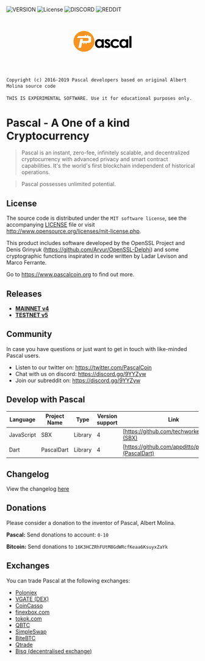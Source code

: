 ![VERSION](https://img.shields.io/github/v/tag/PascalCoin/PascalCoin?sort=semver&style=for-the-badge)
![License](https://img.shields.io/github/license/PascalCoin/PascalCoin.svg?style=for-the-badge)
![DISCORD](https://img.shields.io/discord/383064643482025984.svg?label=DISCORD%20COMMUNITY&style=for-the-badge)
![REDDIT](https://img.shields.io/reddit/subreddit-subscribers/pascalcoin.svg?style=for-the-badge)
<p align="center">
<br /><br />
<img width="30%" src="resources/logo.svg" />
</p>
<br /><br />


```
Copyright (c) 2016-2019 Pascal developers based on original Albert Molina source code
  
THIS IS EXPERIMENTAL SOFTWARE. Use it for educational purposes only.
```

# Pascal - A One of a kind Cryptocurrency

> Pascal is an instant, zero-fee, infinitely scalable, and decentralized cryptocurrency with advanced privacy and smart contract capabilities. It's the world's first blockchain independent of historical operations.

> Pascal possesses unlimited potential.

## License

The source code is distributed under the `MIT software license`, see the accompanying [LICENSE](LICENSE) file or visit http://www.opensource.org/licenses/mit-license.php.

This product includes software developed by the OpenSSL Project and Denis Grinyuk (https://github.com/Arvur/OpenSSL-Delphi) and some cryptographic functions inspirated in code written by Ladar Levison and Marco Ferrante.

Go to https://www.pascalcoin.org to find out more.


## Releases

 - [**MAINNET v4**](https://github.com/PascalCoin/PascalCoin/releases/tag/4.1)
 - [**TESTNET v5**](https://github.com/PascalCoin/PascalCoin/releases/tag/TESTNET_5.beta.1)

## Community

In case you have questions or just want to get in touch with like-minded Pascal users.

 - Listen to our twitter on: https://twitter.com/PascalCoin
 - Chat with us on discord: https://discord.gg/9YYZyw
 - Join our subreddit on: https://discord.gg/9YYZyw

## Develop with Pascal

| Language      | Project Name | Type    | Version support | Link |
| ------------- | ------------ | ------- | --------------- | ---- |
| JavaScript    | SBX          | Library | 4    | [https://github.com/techworker/sbx](SBX) |
| Dart          | PascalDart   | Library | 4    | [https://github.com/appditto/pascaldart](PascalDart) |


## Changelog

View the changelog [here](CHANGELOG.md)

## Donations  
  
Please consider a donation to the inventor of Pascal, Albert Molina.

**Pascal:** Send donations to account: `0-10`

**Bitcoin:** Send donations to `16K3HCZRhFUtM8GdWRcfKeaa6KsuyxZaYk`

## Exchanges

You can trade Pascal at the following exchanges:

  - [Poloniex](https://poloniex.com/exchange#btc_pasc)
  - [VGATE (DEX)](https://x.vite.net/tradeCenter)
  - [CoinCasso](https://coincasso.com/trade/PASC_BTC)
  - [finexbox.com](https://www.finexbox.com/)
  - [tokok.com](https://www.tokok.com/)
  - [QBTC](https://www.myqbtc.com/trade)
  - [SimpleSwap](https://simpleswap.io/)
  - [BiteBTC](https://bitebtc.com/trade/pasc_btc)
  - [Qtrade](https://qtrade.io/market/PASC_BTC)
  - [Bisq (decentralised exchange)](https://markets.bisq.network/?market=pasc_btc)
